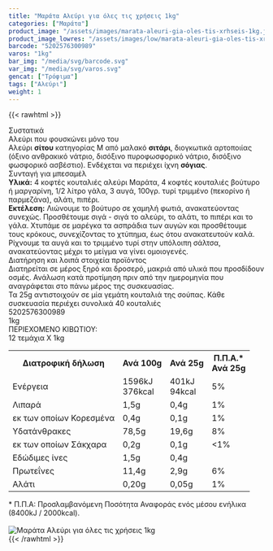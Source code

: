 ```yaml
---
title: "Μαράτα Αλεύρι για όλες τις χρήσεις 1kg"
categories: ["Μαράτα"]
product_image: "/assets/images/marata-aleuri-gia-oles-tis-xrhseis-1kg.jpg"
product_image_lowres: "/assets/images/low/marata-aleuri-gia-oles-tis-xrhseis-1kg.jpg"
barcode: "5202576300989"
varos: "1kg"
bar_img: "/media/svg/barcode.svg"
var_img: "/media/svg/varos.svg"
gencat: ["Τρόφιμα"]
tags: ["Αλεύρι"]
weight: 1
---
```

{{< rawhtml >}}

<div class="sload238"><div class="product"><div id="sistatika">Συστατικά</div><div class="alltext">Αλεύρι που φουσκώνει μόνο του<br>Αλεύρι <strong>σίτου</strong>&nbsp;κατηγορίας Μ από μαλακό&nbsp;<strong>σιτάρι</strong>, διογκωτικά αρτοποιίας (όξινο ανθρακικό νάτριο, δισόξινο πυροφωσφορικό νάτριο, δισόξινο φωσφορικό ασβέστιο). Ενδέχεται να περιέχει ίχνη&nbsp;<strong>σόγιας</strong>.</div><div id="sistatika">Συνταγή για μπεσαμέλ</div><div class="alltext"><strong>Υλικά:</strong>&nbsp;4 κοφτές κουταλιές αλεύρι Μαράτα, 4 κοφτές κουταλιές βούτυρο ή μαργαρίνη, 1/2 λίτρο γάλα, 3 αυγά, 100γρ. τυρί τριμμένο (πεκορίνο ή παρμεζάνα), αλάτι, πιπέρι.<br><strong>Εκτέλεση:</strong>&nbsp;Λιώνουμε το βούτυρο σε χαμηλή φωτιά, ανακατεύοντας συνεχώς. Προσθέτουμε σιγά - σιγά το αλεύρι, το αλάτι, το πιπέρι και το γάλα. Χτυπάμε σε μαρέγκα τα ασπράδια των αυγών και προσθέτουμε τους κρόκους, συνεχίζοντας το χτύπημα, έως ότου ανακατευτούν καλά. Ρίχνουμε τα αυγά και το τριμμένο τυρί στην υπόλοιπη σάλτσα, ανακατεύοντας μέχρι το μείγμα να γίνει ομοιογενές.</div><div id="loipa">Διατήρηση και λοιπά στοιχεία προϊόντος</div><div class="alltext">Διατηρείται σε μέρος ξηρό και δροσερό, μακριά από υλικά που προσδίδουν οσμές. Ανάλωση κατά προτίμηση πριν από την ημερομηνία που αναγράφεται στο πάνω μέρος της συσκευασίας.<br>Τα 25g αντιστοιχούν σε μία γεμάτη κουταλιά της σούπας. Κάθε συσκευασία περιέχει συνολικά 40 κουταλιές</div><div id="barcode"><div id="barimage1"></div><span id="bartext">5202576300989</span></div><div id="varos"><div id="varosimage1"></div><span id="varostext">1kg</span></div><div id="kivotio">ΠΕΡΙΕΧΟΜΕΝΟ ΚΙΒΩΤΙΟΥ:<br>12 τεμάχια X 1kg</div><div class="tabout"><table id="diatable"><tbody><tr><th>Διατροφική δήλωση</th><th>Ανά 100g</th><th>Ανά 25g</th><th>Π.Π.Α.*<br>Ανά 25g</th></tr><tr><td class="texr2">Ενέργεια</td><td class="texr">1596kJ<br>376kcal</td><td class="texr">401kJ<br>94kcal</td><td class="texr">5%</td></tr><tr><td class="texr2">Λιπαρά</td><td class="texr">1,5g</td><td class="texr">0,4g</td><td class="texr">1%</td></tr><tr><td class="gray">εκ των οποίων Κορεσµένα</td><td class="gray2">0,4g</td><td class="gray2">0,1g</td><td class="gray2">1%</td></tr><tr><td class="texr2">Yδατάνθρακες</td><td class="texr">78,5g</td><td class="texr">19,6g</td><td class="texr">8%</td></tr><tr><td class="gray">εκ των οποίων Σάκχαρα</td><td class="gray2">0,2g</td><td class="gray2">0,1g</td><td class="gray2">&lt;1%</td></tr><tr><td class="texr2">Eδώδιμες ίνες</td><td class="texr">1,5g</td><td class="texr">0,4g</td><td class="texr">&nbsp;</td></tr><tr><td class="texr2">Πρωτεΐνες</td><td class="texr">11,4g</td><td class="texr">2,9g</td><td class="texr">6%</td></tr><tr><td class="texr2">Αλάτι</td><td class="texr">0,20g</td><td class="texr">0,05g</td><td class="texr">1%</td></tr></tbody></table></div><div class="alltext">* Π.Π.Α: Προσλαμβανόμενη Ποσότητα Αναφοράς ενός μέσου ενήλικα (8400kJ / 2000kcal).</div><br><div class="pimg"><img alt="Μαράτα Αλεύρι για όλες τις χρήσεις 1kg" title="Μαράτα Αλεύρι για όλες τις χρήσεις 1kg" src="/assets/images/marata-aleuri-gia-oles-tis-xrhseis-1kg.jpg"></div></div></div>
{{< /rawhtml >}}


